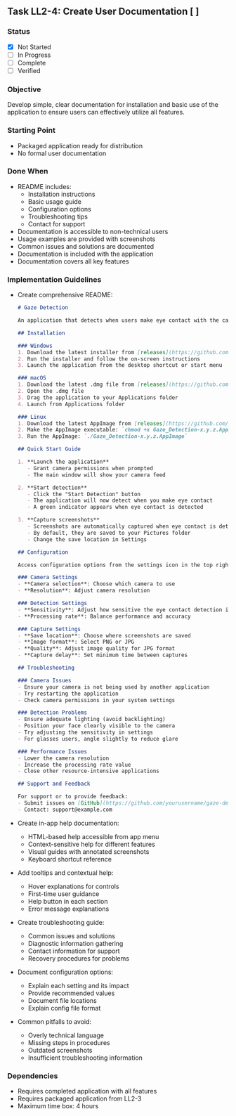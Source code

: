 ## Task LL2-4: Create User Documentation [ ]

### Status
- [x] Not Started
- [ ] In Progress
- [ ] Complete
- [ ] Verified

### Objective
Develop simple, clear documentation for installation and basic use of the application to ensure users can effectively utilize all features.

### Starting Point
- Packaged application ready for distribution
- No formal user documentation

### Done When
- README includes:
  - Installation instructions
  - Basic usage guide
  - Configuration options
  - Troubleshooting tips
  - Contact for support
- Documentation is accessible to non-technical users
- Usage examples are provided with screenshots
- Common issues and solutions are documented
- Documentation is included with the application
- Documentation covers all key features

### Implementation Guidelines
- Create comprehensive README:
  ```markdown
  # Gaze Detection

  An application that detects when users make eye contact with the camera, capturing those moments through screenshots.

  ## Installation

  ### Windows
  1. Download the latest installer from [releases](https://github.com/yourusername/gaze-detection/releases)
  2. Run the installer and follow the on-screen instructions
  3. Launch the application from the desktop shortcut or start menu

  ### macOS
  1. Download the latest .dmg file from [releases](https://github.com/yourusername/gaze-detection/releases)
  2. Open the .dmg file
  3. Drag the application to your Applications folder
  4. Launch from Applications folder

  ### Linux
  1. Download the latest AppImage from [releases](https://github.com/yourusername/gaze-detection/releases)
  2. Make the AppImage executable: `chmod +x Gaze_Detection-x.y.z.AppImage`
  3. Run the AppImage: `./Gaze_Detection-x.y.z.AppImage`

  ## Quick Start Guide

  1. **Launch the application**
     - Grant camera permissions when prompted
     - The main window will show your camera feed

  2. **Start detection**
     - Click the "Start Detection" button 
     - The application will now detect when you make eye contact
     - A green indicator appears when eye contact is detected

  3. **Capture screenshots**
     - Screenshots are automatically captured when eye contact is detected
     - By default, they are saved to your Pictures folder
     - Change the save location in Settings

  ## Configuration

  Access configuration options from the settings icon in the top right corner.

  ### Camera Settings
  - **Camera selection**: Choose which camera to use
  - **Resolution**: Adjust camera resolution

  ### Detection Settings
  - **Sensitivity**: Adjust how sensitive the eye contact detection is
  - **Processing rate**: Balance performance and accuracy

  ### Capture Settings
  - **Save location**: Choose where screenshots are saved
  - **Image format**: Select PNG or JPG
  - **Quality**: Adjust image quality for JPG format
  - **Capture delay**: Set minimum time between captures

  ## Troubleshooting

  ### Camera Issues
  - Ensure your camera is not being used by another application
  - Try restarting the application
  - Check camera permissions in your system settings

  ### Detection Problems
  - Ensure adequate lighting (avoid backlighting)
  - Position your face clearly visible to the camera
  - Try adjusting the sensitivity in settings
  - For glasses users, angle slightly to reduce glare

  ### Performance Issues
  - Lower the camera resolution
  - Increase the processing rate value
  - Close other resource-intensive applications

  ## Support and Feedback

  For support or to provide feedback:
  - Submit issues on [GitHub](https://github.com/yourusername/gaze-detection/issues)
  - Contact: support@example.com
  ```

- Create in-app help documentation:
  - HTML-based help accessible from app menu
  - Context-sensitive help for different features
  - Visual guides with annotated screenshots
  - Keyboard shortcut reference

- Add tooltips and contextual help:
  - Hover explanations for controls
  - First-time user guidance
  - Help button in each section
  - Error message explanations

- Create troubleshooting guide:
  - Common issues and solutions
  - Diagnostic information gathering
  - Contact information for support
  - Recovery procedures for problems

- Document configuration options:
  - Explain each setting and its impact
  - Provide recommended values
  - Document file locations
  - Explain config file format

- Common pitfalls to avoid:
  - Overly technical language
  - Missing steps in procedures
  - Outdated screenshots
  - Insufficient troubleshooting information

### Dependencies
- Requires completed application with all features
- Requires packaged application from LL2-3
- Maximum time box: 4 hours